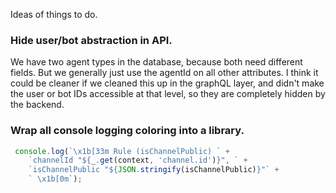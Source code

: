 Ideas of things to do.

### Hide user/bot abstraction in API.
We have two agent types in the database, because both need different fields. But we generally just use the agentId on all other attributes. I think it could be cleaner if we cleaned this up in the graphQL layer, and didn't make the user or bot IDs accessible at that level, so they are completely hidden by the backend.

### Wrap all console logging coloring into a library. 
```js
 console.log(`\x1b[33m Rule (isChannelPublic) ` +
    `channelId "${_.get(context, 'channel.id')}", ` +
    `isChannelPublic "${JSON.stringify(isChannelPublic)}"` +
    ` \x1b[0m`);
```
